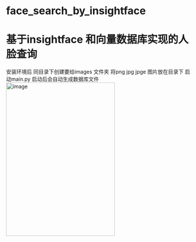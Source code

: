 # face_search_by_insightface
# 基于insightface 和向量数据库实现的人脸查询
安装环境后
同目录下创建要给images 文件夹  将png jpg jpge 图片放在目录下 启动main.py
启动后会自动生成数据库文件
<img width="295" height="417" alt="image" src="https://github.com/user-attachments/assets/914e7281-d3f2-4d8a-b949-00900be21ed3" />
